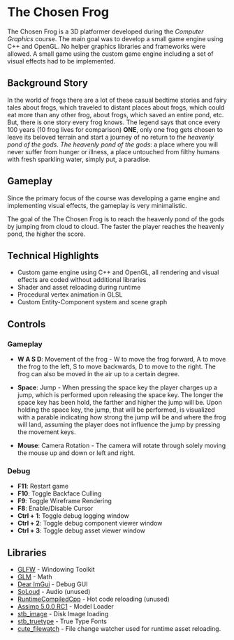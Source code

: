 # The Chosen Frog
The Chosen Frog is a 3D platformer developed during the _Computer Graphics_ course. The main goal was to develop a small game engine using C++ and OpenGL. No helper graphics libraries and frameworks were allowed. A small game using the custom game engine including a set of visual effects had to be implemented.

## Background Story
In the world of frogs there are a lot of these casual bedtime stories and fairy tales about frogs, which traveled to distant places about frogs, which could eat more than any other frog, about frogs, which saved an entire pond, etc. But, there is one story every frog knows.
The legend says that once every 100 years (10 frog lives for comparison) **ONE**, only one frog gets chosen to leave its beloved terrain and start a journey of no return to *the heavenly pond of the gods*.
*The heavenly pond of the gods*: a place where you will never suffer from hunger or illness, a place untouched from filthy humans with fresh sparkling water, simply put, a paradise.

## Gameplay
Since the primary focus of the course was developing a game engine and implementing visual effects, the gameplay is very minimalistic.

The goal of the The Chosen Frog is to reach the heavenly pond of the gods by jumping from cloud to cloud.
The faster the player reaches the heavenly pond, the higher the score.

## Technical Highlights
- Custom game engine using C++ and OpenGL, all rendering and visual effects are coded without additional libraries
- Shader and asset reloading during runtime
- Procedural vertex animation in GLSL
- Custom Entity-Component system and scene graph 

## Controls
### Gameplay
- **W A S D**: Movement of the frog - W to move the frog forward, A to move the frog to the left, S to move backwards, D to move to the right. The frog can also be moved in the air up to a certain degree.

- **Space**: Jump - When pressing the space key the player charges up a jump, which is performed upon releasing the space key. The longer the space key has been hold, the farther and higher the jump will be.
Upon holding the space key, the jump, that will be performed, is visualized with a parable indicating how strong the jump will be and where the frog will land, assuming the player does not influence the jump by pressing the movement keys.

- **Mouse**: Camera Rotation - The camera will rotate through solely moving the mouse up and down or left and right.

### Debug
- **F11**: Restart game
- **F10**: Toggle Backface Culling
- **F9**: Toggle Wireframe Rendering
- **F8**: Enable/Disable Cursor
- **Ctrl + 1**: Toggle debug logging window
- **Ctrl + 2**: Toggle debug component viewer window
- **Ctrl + 3**: Toggle debug asset viewer window



## Libraries
- [GLFW](https://www.glfw.org/) - Windowing Toolkit
- [GLM](https://github.com/g-truc/glm) - Math
- [Dear ImGui](https://github.com/ocornut/imgui) - Debug GUI
- [SoLoud](https://github.com/jarikomppa/soloud) - Audio (unused)
- [RuntimeCompiledCpp](https://github.com/RuntimeCompiledCPlusPlus/RuntimeCompiledCPlusPlus) - Hot code reloading (unused)
- [Assimp 5.0.0 RC1](https://github.com/assimp/assimp) - Model Loader
- [stb_image](https://github.com/nothings/stb) - Disk Image loading
- [stb_truetype](https://github.com/nothings/stb) - True Type Fonts
- [cute_filewatch](https://github.com/RandyGaul/cute_headers) - File change watcher used for runtime asset reloading.
